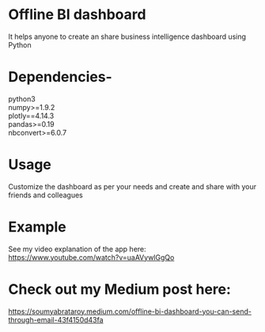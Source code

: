 # Offline BI dashboard
It helps anyone to create an share business intelligence dashboard using Python

# Dependencies-
python3<br> 
numpy>=1.9.2 <br>
plotly==4.14.3<br>
pandas>=0.19<br>
nbconvert>=6.0.7

# Usage
Customize the dashboard as per your needs and create and share with your friends and colleagues

# Example
See my video explanation of the app here: https://www.youtube.com/watch?v=uaAVywlGgQo

# Check out my Medium post here:
https://soumyabrataroy.medium.com/offline-bi-dashboard-you-can-send-through-email-43f4150d43fa
